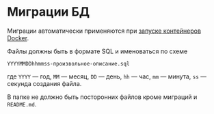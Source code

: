 # Миграции БД

Миграции автоматически применяются при [запуске контейнеров Docker](../../doc/docker.md).

Файлы должны быть в формате SQL и именоваться по схеме

    YYYYMMDDhhmmss-произвольное-описание.sql

где `YYYY` — год, `MM` — месяц, `DD` — день, `hh` — час, `mm` — минута, `ss` — секунда создания
файла.

В папке не должно быть посторонних файлов кроме миграций и `README.md`.
